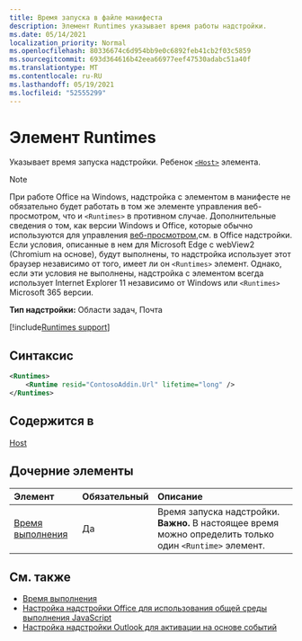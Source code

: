 ```yaml
---
title: Время запуска в файле манифеста
description: Элемент Runtimes указывает время работы надстройки.
ms.date: 05/14/2021
localization_priority: Normal
ms.openlocfilehash: 80336674c6d954bb9e0c6892feb41cb2f03c5859
ms.sourcegitcommit: 693d364616b42eea66977eef47530adabc51a40f
ms.translationtype: MT
ms.contentlocale: ru-RU
ms.lasthandoff: 05/19/2021
ms.locfileid: "52555299"
---
```

# <a name="runtimes-element"></a>Элемент Runtimes

Указывает время запуска надстройки. Ребенок [`<Host>`](host.md) элемента.

> [!NOTE]
> При работе Office на Windows, надстройка с элементом в манифесте не обязательно будет работать в том же элементе управления веб-просмотром, что и `<Runtimes>` в противном случае. Дополнительные сведения о том, как версии Windows и Office, которые обычно используются для управления [веб-просмотром,](../../concepts/browsers-used-by-office-web-add-ins.md)см. в Office надстройки. Если условия, описанные в нем для Microsoft Edge с webView2 (Chromium на основе), будут выполнены, то надстройка использует этот браузер независимо от того, имеет ли он `<Runtimes>` элемент. Однако, если эти условия не выполнены, надстройка с элементом всегда использует Internet Explorer 11 независимо от Windows или `<Runtimes>` Microsoft 365 версии.

**Тип надстройки:** Области задач, Почта

[!include[Runtimes support](../../includes/runtimes-note.md)]

## <a name="syntax"></a>Синтаксис

```XML
<Runtimes>
    <Runtime resid="ContosoAddin.Url" lifetime="long" />
</Runtimes>
```

## <a name="contained-in"></a>Содержится в

[Host](host.md)

## <a name="child-elements"></a>Дочерние элементы

|  Элемент |  Обязательный  |  Описание  |
|:-----|:-----|:-----|
| [Время выполнения](runtime.md) | Да |  Время запуска надстройки. **Важно.** В настоящее время можно определить только один `<Runtime>` элемент. |

## <a name="see-also"></a>См. также

- [Время выполнения](runtime.md)
- [Настройка надстройки Office для использования общей среды выполнения JavaScript](../../develop/configure-your-add-in-to-use-a-shared-runtime.md)
- [Настройка надстройки Outlook для активации на основе событий](../../outlook/autolaunch.md)

